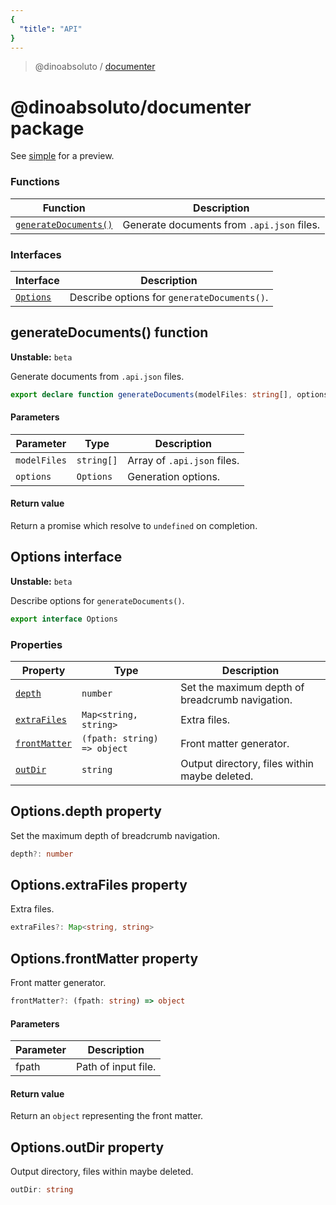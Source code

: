 ```yaml
---
{
  "title": "API"
}
---
```

> @dinoabsoluto / [documenter]()

# @dinoabsoluto/documenter package

See [simple](../../simple) for a preview.

### Functions

Function                                             | Description                                |
-----------------------------------------------------|--------------------------------------------|
[`generateDocuments()`](#generatedocuments-function) | Generate documents from `.api.json` files. |

### Interfaces

Interface                       | Description                                 |
--------------------------------|---------------------------------------------|
[`Options`](#options-interface) | Describe options for `generateDocuments()`. |

## generateDocuments() function

**Unstable:** `beta`

Generate documents from `.api.json` files.

```typescript
export declare function generateDocuments(modelFiles: string[], options: Options): Promise<void>
```

#### Parameters

Parameter    | Type       | Description                 |
-------------|------------|-----------------------------|
`modelFiles` | `string[]` | Array of `.api.json` files. |
`options`    | `Options`  | Generation options.         |

#### Return value

 Return a promise which resolve to `undefined` on completion.

## Options interface

**Unstable:** `beta`

Describe options for `generateDocuments()`.

```typescript
export interface Options 
```

### Properties

Property                                      | Type                        | Description                                     |
----------------------------------------------|-----------------------------|-------------------------------------------------|
[`depth`](#optionsdepth-property)             | `number`                    | Set the maximum depth of breadcrumb navigation. |
[`extraFiles`](#optionsextrafiles-property)   | `Map<string, string>`       | Extra files.                                    |
[`frontMatter`](#optionsfrontmatter-property) | `(fpath: string) => object` | Front matter generator.                         |
[`outDir`](#optionsoutdir-property)           | `string`                    | Output directory, files within maybe deleted.   |

## Options.depth property

Set the maximum depth of breadcrumb navigation.

```typescript
depth?: number
```

## Options.extraFiles property

Extra files.

```typescript
extraFiles?: Map<string, string>
```

## Options.frontMatter property

Front matter generator.

```typescript
frontMatter?: (fpath: string) => object
```

#### Parameters

Parameter | Description         |
----------|---------------------|
fpath     | Path of input file. |

#### Return value

 Return an `object` representing the front matter.

## Options.outDir property

Output directory, files within maybe deleted.

```typescript
outDir: string
```
